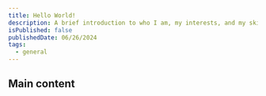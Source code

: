 ```yaml
---
title: Hello World!
description: A brief introduction to who I am, my interests, and my skills.
isPublished: false
publishedDate: 06/26/2024
tags:
  - general
---
```


## Main content

